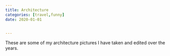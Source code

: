 ```yaml
---
title: Architecture
categories: [travel,funny]
date: 2020-01-01


---
```


These are some of my architecture pictures I have taken and edited over the years. 
